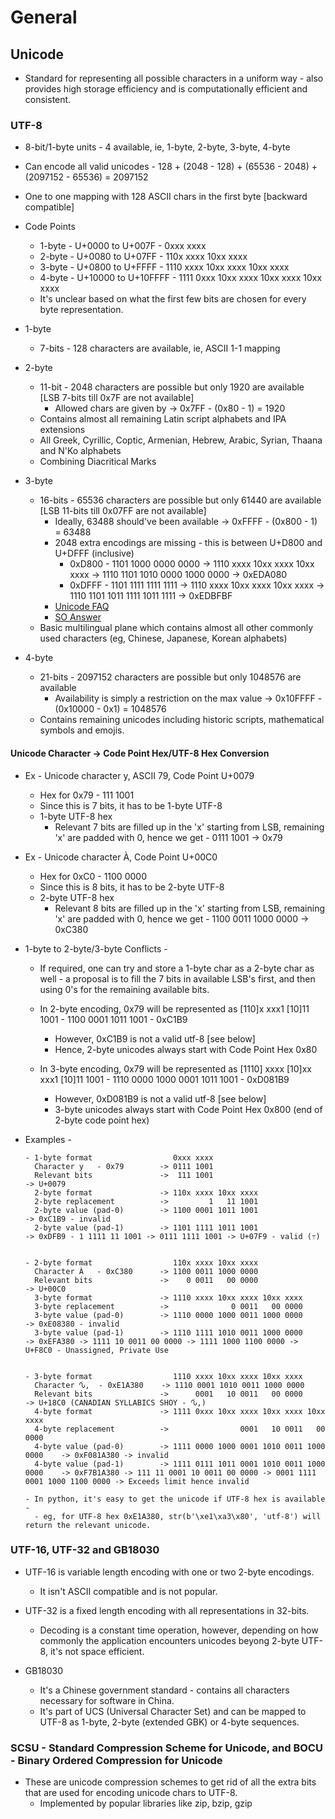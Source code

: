 # General

## Unicode
  * Standard for representing all possible characters in a uniform way - also provides high storage efficiency and is computationally efficient and consistent.

### UTF-8
  * 8-bit/1-byte units - 4 available, ie, 1-byte, 2-byte, 3-byte, 4-byte
  * Can encode all valid unicodes - 128 + (2048 - 128) + (65536 - 2048) + (2097152 - 65536) = 2097152
  * One to one mapping with 128 ASCII chars in the first byte [backward compatible]

  * Code Points
    - 1-byte - U+0000  to U+007F   - 0xxx xxxx
    - 2-byte - U+0080  to U+07FF   - 110x xxxx 10xx xxxx
    - 3-byte - U+0800  to U+FFFF   - 1110 xxxx 10xx xxxx 10xx xxxx
    - 4-byte - U+10000 to U+10FFFF - 1111 0xxx 10xx xxxx 10xx xxxx 10xx xxxx
    - It's unclear based on what the first few bits are chosen for every byte representation.

  * 1-byte
    - 7-bits - 128 characters are available, ie, ASCII 1-1 mapping

  * 2-byte
    - 11-bit - 2048 characters are possible but only 1920 are available [LSB 7-bits till 0x7F are not available]
      - Allowed chars are given by -> 0x7FF - (0x80 - 1) = 1920
    - Contains almost all remaining Latin script alphabets and IPA extensions
    - All Greek, Cyrillic, Coptic, Armenian, Hebrew, Arabic, Syrian, Thaana and N'Ko alphabets
    - Combining Diacritical Marks

  * 3-byte
    - 16-bits - 65536 characters are possible but only 61440 are available [LSB 11-bits till 0x07FF are not available]
      - Ideally, 63488 should've been available -> 0xFFFF - (0x800 - 1) = 63488
      - 2048 extra encodings are missing - this is between U+D800 and U+DFFF (inclusive)
        - 0xD800 - 1101 1000 0000 0000 -> 1110 xxxx 10xx xxxx 10xx xxxx -> 1110 1101 1010 0000 1000 0000 -> 0xEDA080
        - 0xDFFF - 1101 1111 1111 1111 -> 1110 xxxx 10xx xxxx 10xx xxxx -> 1110 1101 1011 1111 1011 1111 -> 0xEDBFBF
      - [Unicode FAQ](https://www.unicode.org/glossary/#surrogate_code_point)
      - [SO Answer](https://stackoverflow.com/a/40187609)
    - Basic multilingual plane which contains almost all other commonly used characters (eg, Chinese, Japanese, Korean alphabets)

  * 4-byte
    - 21-bits - 2097152 characters are possible but only 1048576 are available 
      - Availability is simply a restriction on the max value -> 0x10FFFF - (0x10000 - 0x1) = 1048576
    - Contains remaining unicodes including historic scripts, mathematical symbols and emojis.

#### Unicode Character -> Code Point Hex/UTF-8 Hex Conversion
  * Ex - Unicode character y, ASCII 79, Code Point U+0079
    - Hex for 0x79 - 111 1001
    - Since this is 7 bits, it has to be 1-byte UTF-8
    - 1-byte UTF-8 hex
      - Relevant 7 bits are filled up in the 'x' starting from LSB, remaining 'x' are padded with 0, hence we get - 0111 1001 -> 0x79

  * Ex - Unicode character À, Code Point U+00C0
    - Hex for 0xC0 - 1100 0000
    - Since this is 8 bits, it has to be 2-byte UTF-8
    - 2-byte UTF-8 hex
      - Relevant 8 bits are filled up in the 'x' starting from LSB, remaining 'x' are padded with 0, hence we get - 1100 0011 1000 0000 -> 0xC380

  * 1-byte to 2-byte/3-byte Conflicts -
    - If required, one can try and store a 1-byte char as a 2-byte char as well - a proposal is to fill the 7 bits in available LSB's first, and then using 0's for the remaining available bits.

    - In 2-byte encoding, 0x79 will be represented as [110]x xxx1 [10]11 1001 - 1100 0001 1011 1001 - 0xC1B9
      - However, 0xC1B9 is not a valid utf-8 [see below]
      - Hence, 2-byte unicodes always start with Code Point Hex 0x80

    - In 3-byte encoding, 0x79 will be represented as [1110] xxxx [10]xx xxx1 [10]11 1001 - 1110 0000 1000 0001 1011 1001 - 0xD081B9
      - However, 0xD081B9 is not a valid utf-8 [see below]
      - 3-byte unicodes always start with Code Point Hex 0x800 (end of 2-byte code point hex)

  * Examples -
    ```
    - 1-byte format                  0xxx xxxx
      Character y   - 0x79        -> 0111 1001
      Relevant bits               ->  111 1001                                  -> U+0079
      2-byte format               -> 110x xxxx 10xx xxxx
      2-byte replacement          ->         1   11 1001
      2-byte value (pad-0)        -> 1100 0001 1011 1001                        -> 0xC1B9 - invalid
      2-byte value (pad-1)        -> 1101 1111 1011 1001                        -> 0xDFB9 - 1 1111 11 1001 -> 0111 1111 1001 -> U+07F9 - valid (߹)


    - 2-byte format                  110x xxxx 10xx xxxx
      Character À   - 0xC380      -> 1100 0011 1000 0000
      Relevant bits               ->    0 0011   00 0000                        -> U+00C0
      3-byte format               -> 1110 xxxx 10xx xxxx 10xx xxxx
      3-byte replacement          ->              0 0011   00 0000
      3-byte value (pad-0)        -> 1110 0000 1000 0011 1000 0000              -> 0xE08380 - invalid
      3-byte value (pad-1)        -> 1110 1111 1010 0011 1000 0000              -> 0xEFA380 -> 1111 10 0011 00 0000 -> 1111 1000 1100 0000 -> U+F8C0 - Unassigned, Private Use


    - 3-byte format                  1110 xxxx 10xx xxxx 10xx xxxx
      Character ᣀ,  - 0xE1A380    -> 1110 0001 1010 0011 1000 0000
      Relevant bits               ->      0001   10 0011   00 0000              -> U+18C0 (CANADIAN SYLLABICS SHOY - ᣀ,)
      4-byte format               -> 1111 0xxx 10xx xxxx 10xx xxxx 10xx xxxx
      4-byte replacement          ->                0001   10 0011   00 0000
      4-byte value (pad-0)        -> 1111 0000 1000 0001 1010 0011 1000 0000    -> 0xF081A380 -> invalid
      4-byte value (pad-1)        -> 1111 0111 1011 0001 1010 0011 1000 0000    -> 0xF7B1A380 -> 111 11 0001 10 0011 00 0000 -> 0001 1111 0001 1000 1100 0000 -> Exceeds limit hence invalid

    - In python, it's easy to get the unicode if UTF-8 hex is available -
      - eg, for UTF-8 hex 0xE1A380, str(b'\xe1\xa3\x80', 'utf-8') will return the relevant unicode.

    ```


### UTF-16, UTF-32 and GB18030
  * UTF-16 is variable length encoding with one or two 2-byte encodings.
    - It isn't ASCII compatible and is not popular.

  * UTF-32 is a fixed length encoding with all representations in 32-bits.
    - Decoding is a constant time operation, however, depending on how commonly the application encounters unicodes beyong 2-byte UTF-8, it's not space efficient.

  * GB18030
    - It's a Chinese government standard - contains all characters necessary for software in China.
    - It's part of UCS (Universal Character Set) and can be mapped to UTF-8 as 1-byte, 2-byte (extended GBK) or 4-byte sequences.

### SCSU - Standard Compression Scheme for Unicode, and BOCU - Binary Ordered Compression for Unicode
  * These are unicode compression schemes to get rid of all the extra bits that are used for encoding unicode chars to UTF-8.
    - Implemented by popular libraries like zip, bzip, gzip
